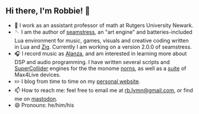 ## Hi there, I'm Robbie! 👋

- 🔭 I work as an assistant professor of math at Rutgers University Newark.
- 🪡 I am the author of [seamstress](https://github.com/robbielyman/seamstress),
  an "art engine" and batteries-included Lua environment for music, games, visuals and creative coding
  written in Lua and [Zig](https://ziglang.org).
  Currently I am working on a version 2.0.0 of seamstress.
- 🎧 I record music as [Alanza](https://alanza.bandcamp.com),
  and am interested in learning more about DSP and audio programming.
  I have written several scripts and [SuperCollider](https://supercollider.github.io) engines for the the monome [norns](https://monome.org/docs/norns),
  as well as a [suite](https://github.com/robbielyman/bitters-max) of Max4Live devices.
- ✏️ I blog from time to time on my [personal website](https://alanza.xyz/log).
- 📫 How to reach me: feel free to email me at rb.lymn@gmail.com, or find me on [mastodon](https://merveilles.town/@alanza).
- 😄 Pronouns: he/him/his
